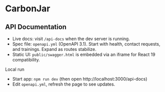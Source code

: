 # CarbonJar

## API Documentation

- Live docs: visit `/api-docs` when the dev server is running.
- Spec file: `openapi.yml` (OpenAPI 3.1). Start with health, contact requests, and trainings. Expand as routes stabilize.
- Static UI: `public/swagger.html` is embedded via an iframe for React 19 compatibility.

Local run

- Start app: `npm run dev` (then open http://localhost:3000/api-docs)
- Edit `openapi.yml`, refresh the page to see updates.
